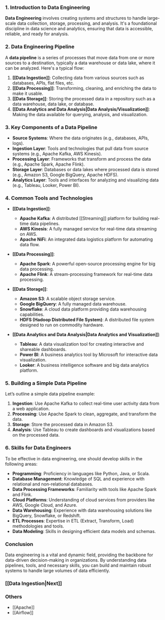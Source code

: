 ### 1. Introduction to Data Engineering

**Data Engineering** involves creating systems and structures to handle large-scale data collection, storage, processing, and analysis. It's a foundational discipline in data science and analytics, ensuring that data is accessible, reliable, and ready for analysis.

### 2. Data Engineering Pipeline

A **data pipeline** is a series of processes that move data from one or more sources to a destination, typically a data warehouse or data lake, where it can be analyzed. Here's a typical flow:

1. **[[Data Ingestion]]**: Collecting data from various sources such as databases, APIs, flat files, etc.
2. **[[Data Processing]]**: Transforming, cleaning, and enriching the data to make it usable.
3. **[[Data Storage]]**: Storing the processed data in a repository such as a data warehouse, data lake, or database.
4. **[[Data Analytics and Data Analysis|Data Analysis/Visualization]]**: Making the data available for querying, analysis, and visualization.

### 3. Key Components of a Data Pipeline

- **Source Systems**: Where the data originates (e.g., databases, APIs, logs).
- **Ingestion Layer**: Tools and technologies that pull data from source systems (e.g., Apache Kafka, AWS Kinesis).
- **Processing Layer**: Frameworks that transform and process the data (e.g., Apache Spark, Apache Flink).
- **Storage Layer**: Databases or data lakes where processed data is stored (e.g., Amazon S3, Google BigQuery, Apache HDFS).
- **Analytics Layer**: Tools and interfaces for analyzing and visualizing data (e.g., Tableau, Looker, Power BI).

### 4. Common Tools and Technologies

- **[[Data Ingestion]]**:
  - **Apache Kafka**: A distributed [[Streaming]] platform for building real-time data pipelines.
  - **AWS Kinesis**: A fully managed service for real-time data streaming on AWS.
  - **Apache NiFi**: An integrated data logistics platform for automating data flow.

- **[[Data Processing]]**:
  - **Apache Spark**: A powerful open-source processing engine for big data processing.
  - **Apache Flink**: A stream-processing framework for real-time data processing.
  
- **[[Data Storage]]**:
  - **Amazon S3**: A scalable object storage service.
  - **Google BigQuery**: A fully managed data warehouse.
  - **Snowflake**: A cloud data platform providing data warehousing capabilities.
  - **HDFS (Hadoop Distributed File System)**: A distributed file system designed to run on commodity hardware.

- **[[Data Analytics and Data Analysis|Data Analytics and Visualization]]**:
  - **Tableau**: A data visualization tool for creating interactive and shareable dashboards.
  - **Power BI**: A business analytics tool by Microsoft for interactive data visualization.
  - **Looker**: A business intelligence software and big data analytics platform.

### 5. Building a Simple Data Pipeline

Let’s outline a simple data pipeline example:

1. **Ingestion**: Use Apache Kafka to collect real-time user activity data from a web application.
2. **Processing**: Use Apache Spark to clean, aggregate, and transform the data.
3. **Storage**: Store the processed data in Amazon S3.
4. **Analysis**: Use Tableau to create dashboards and visualizations based on the processed data.

### 6. Skills for Data Engineers

To be effective in data engineering, one should develop skills in the following areas:

- **Programming**: Proficiency in languages like Python, Java, or Scala.
- **Database Management**: Knowledge of SQL and experience with relational and non-relational databases.
- **Data Processing Frameworks**: Familiarity with tools like Apache Spark and Flink.
- **Cloud Platforms**: Understanding of cloud services from providers like AWS, Google Cloud, and Azure.
- **Data Warehousing**: Experience with data warehousing solutions like BigQuery, Snowflake, or Redshift.
- **ETL Processes**: Expertise in ETL (Extract, Transform, Load) methodologies and tools.
- **Data Modeling**: Skills in designing efficient data models and schemas.


### Conclusion
Data engineering is a vital and dynamic field, providing the backbone for data-driven decision-making in organizations. By understanding data pipelines, tools, and necessary skills, you can build and maintain robust systems to handle large volumes of data efficiently.


### [[Data Ingestion|Next]]

### Others
- [[Apache]]
- [[Airflow]]

